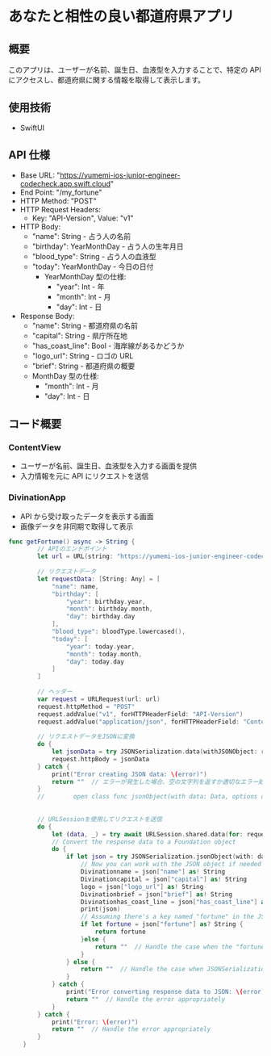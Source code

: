 # あなたと相性の良い都道府県アプリ

## 概要

このアプリは、ユーザーが名前、誕生日、血液型を入力することで、特定の API にアクセスし、都道府県に関する情報を取得して表示します。

## 使用技術

- SwiftUI

## API 仕様

- Base URL: "https://yumemi-ios-junior-engineer-codecheck.app.swift.cloud"
- End Point: "/my_fortune"
- HTTP Method: "POST"
- HTTP Request Headers:
  - Key: "API-Version", Value: "v1"
- HTTP Body:
  - "name": String - 占う人の名前
  - "birthday": YearMonthDay - 占う人の生年月日
  - "blood_type": String - 占う人の血液型
  - "today": YearMonthDay - 今日の日付
    - YearMonthDay 型の仕様:
      - "year": Int - 年
      - "month": Int - 月
      - "day": Int - 日
- Response Body:
  - "name": String - 都道府県の名前
  - "capital": String - 県庁所在地
  - "has_coast_line": Bool - 海岸線があるかどうか
  - "logo_url": String - ロゴの URL
  - "brief": String - 都道府県の概要
  - MonthDay 型の仕様:
    - "month": Int - 月
    - "day": Int - 日

## コード概要

### ContentView

- ユーザーが名前、誕生日、血液型を入力する画面を提供
- 入力情報を元に API にリクエストを送信

### DivinationApp

- API から受け取ったデータを表示する画面
- 画像データを非同期で取得して表示
```swift
func getFortune() async -> String {
        // APIのエンドポイント
        let url = URL(string: "https://yumemi-ios-junior-engineer-codecheck.app.swift.cloud/my_fortune")!
        
        // リクエストデータ
        let requestData: [String: Any] = [
            "name": name,
            "birthday": [
                "year": birthday.year,
                "month": birthday.month,
                "day": birthday.day
            ],
            "blood_type": bloodType.lowercased(),
            "today": [
                "year": today.year,
                "month": today.month,
                "day": today.day
            ]
        ]
        
        // ヘッダー
        var request = URLRequest(url: url)
        request.httpMethod = "POST"
        request.addValue("v1", forHTTPHeaderField: "API-Version")
        request.addValue("application/json", forHTTPHeaderField: "Content-Type")
        
        // リクエストデータをJSONに変換
        do {
            let jsonData = try JSONSerialization.data(withJSONObject: requestData)
            request.httpBody = jsonData
        } catch {
            print("Error creating JSON data: \(error)")
            return ""  // エラーが発生した場合、空の文字列を返すか適切なエラー処理を行う
        }
        //        open class func jsonObject(with data: Data, options opt: JSONSerialization.ReadingOptions = []) throws -> Any
        
        
        // URLSessionを使用してリクエストを送信
        do {
            let (data, _) = try await URLSession.shared.data(for: request)
            // Convert the response data to a Foundation object
            do {
                if let json = try JSONSerialization.jsonObject(with: data) as? [String: Any] {
                    // Now you can work with the JSON object if needed
                    Divinationname = json["name"] as! String
                    Divinationcapital = json["capital"] as! String
                    logo = json["logo_url"] as! String
                    Divinationbrief = json["brief"] as! String
                    Divinationhas_coast_line = json["has_coast_line"] as! Int
                    print(json)
                    // Assuming there's a key named "fortune" in the JSON response
                    if let fortune = json["fortune"] as? String {
                        return fortune
                    }else {
                        return ""  // Handle the case when the "fortune" key is not present in the response
                    }
                } else {
                    return ""  // Handle the case when JSONSerialization.jsonObject throws an error or the conversion is not successful
                }
            } catch {
                print("Error converting response data to JSON: \(error)")
                return ""  // Handle the error appropriately
            }
        } catch {
            print("Error: \(error)")
            return ""  // Handle the error appropriately
        }
    }
```

